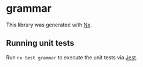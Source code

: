 # grammar

This library was generated with [Nx](https://nx.dev).

## Running unit tests

Run `nx test grammar` to execute the unit tests via [Jest](https://jestjs.io).
